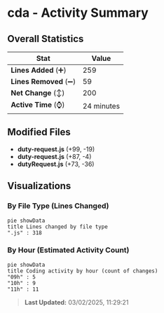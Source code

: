 # cda - Activity Summary 

## Overall Statistics

| Stat                   | Value                                                             |
| ---------------------- | ----------------------------------------------------------------- |
| **Lines Added** (➕)   | 259                                          |
| **Lines Removed** (➖) | 59                                        |
| **Net Change** (↕)    | 200                |
| **Active Time** (⌚)   | 24 minutes |


## Modified Files
- **duty-request.js** (+99, -19)
- **duty-request.js** (+87, -4)
- **dutyRequest.js** (+73, -36)

## Visualizations

### By File Type (Lines Changed)

```mermaid
pie showData
title Lines changed by file type
".js" : 318
```

### By Hour (Estimated Activity Count)

```mermaid
pie showData
title Coding activity by hour (count of changes)
"09h" : 5
"10h" : 9
"11h" : 11
```


> **Last Updated:** 03/02/2025, 11:29:21